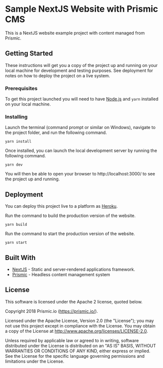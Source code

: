 # Sample NextJS Website with Prismic CMS

This is a NextJS website example project with content managed from Prismic.

## Getting Started

These instructions will get you a copy of the project up and running on your local machine for development and testing purposes. See deployment for notes on how to deploy the project on a live system.

### Prerequisites

To get this project launched you will need to have [Node.js](https://nodejs.org/en/) and `yarn` installed on your local machine.

### Installing

Launch the terminal (command prompt or similar on Windows), navigate to the project folder, and run the following command.

```
yarn install
```

Once installed, you can launch the local development server by running the following command.

```
yarn dev
```

You will then be able to open your browser to http://localhost:3000/ to see the project up and running.

## Deployment

You can deploy this project live to a platform as [Heroku](https://www.heroku.com/).

Run the command to build the production version of the website.

```
yarn build
```

Run the command to start the production version of the website.

```
yarn start
```

## Built With

* [NextJS](https://nextjs.org/) - Static and server‑rendered applications framework.
* [Prismic](https://prismic.io/) - Headless content management system

## License

This software is licensed under the Apache 2 license, quoted below.

Copyright 2018 Prismic.io (https://prismic.io/).

Licensed under the Apache License, Version 2.0 (the "License"); you may not use this project except in compliance with the License. You may obtain a copy of the License at http://www.apache.org/licenses/LICENSE-2.0.

Unless required by applicable law or agreed to in writing, software distributed under the License is distributed on an "AS IS" BASIS, WITHOUT WARRANTIES OR CONDITIONS OF ANY KIND, either express or implied. See the License for the specific language governing permissions and limitations under the License.
